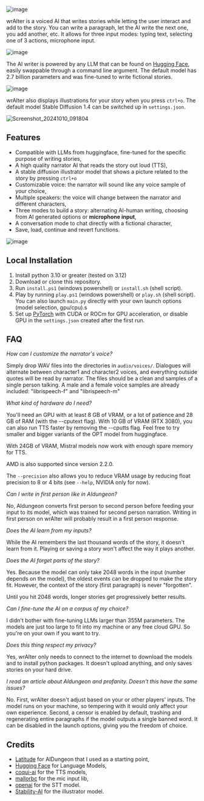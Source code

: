 ![image](https://github.com/FontaineRiant/wrAIter/assets/25899941/d40d33ba-acc6-4f48-b1f6-9232738980f8)

wrAIter is a voiced AI that writes stories while letting the user interact and add to the story.
You can write a paragraph, let the AI write the next one, you add another, etc.
It allows for three input modes: typing text, selecting one of 3 actions, microphone input.

![image](https://github.com/FontaineRiant/wrAIter/assets/25899941/428f2821-b5a6-4c51-9791-0c1da2e9ab03)

The AI writer is powered by any LLM that can be found on [Hugging Face](https://huggingface.co/), easily swappable through a command line argument.
The default model has 2.7 billion parameters
and was fine-tuned to write fictional stories.

![image](https://github.com/FontaineRiant/wrAIter/assets/25899941/44173a2e-6cd4-4ec6-bf7a-f1028a23902c)

wrAIter also displays illustrations for your story when you press `ctrl+o`. The default model Stable Diffusion 1.4 can be switched up in `settings.json`.

![Screenshot_20241010_091804](https://github.com/user-attachments/assets/f7b8da39-4783-4d27-a6fc-a4295502be55)

## Features
* Compatible with LLMs from huggingface, fine-tuned for the specific purpose of writing stories,
* A high quality narrator AI that reads the story out loud (TTS),
* A stable diffusion illustrator model that shows a picture related to the story by pressing `ctrl+o`
* Customizable voice: the narrator will sound like any voice sample of your choice,
* Multiple speakers: the voice will change between the narrator and different characters,
* Three modes to build a story: alternating AI-human writing, choosing from AI generated options or **microphone input**,
* A conversation mode to chat directly with a fictional character,
* Save, load, continue and revert functions.

![image](https://github.com/FontaineRiant/wrAIter/assets/25899941/8375e18f-e34c-41c4-8a9a-b4f84e405944)

## Local Installation
1. Install python 3.10 or greater (tested on 3.12)
2. Download or clone this repository.
3. Run `install.ps1` (windows powershell) or `install.sh` (shell script).
4. Play by running `play.ps1` (windows powershell) or `play.sh` (shell script). You can also launch `main.py` directly with your own launch options (model selection, gpu/cpu).s
5. Set up [PyTorch](https://pytorch.org/get-started/locally/) with CUDA or ROCm for GPU acceleration, or disable GPU in the `settings.json` created after the first run.


## FAQ

_How can I customize the narrator's voice?_

Simply drop WAV files into the directories in `audio/voices/`. Dialogues will alternate between character1 and character2 voices,
and everything outside quotes will be read by narrator.
The files should be a clean and samples of a single person talking.
A male and a female voice samples are already included: "librispeech-f" and "librispeech-m"

_What kind of hardware do I need?_

You'll need an GPU with at least 8 GB of VRAM, or a lot of patience and 28 GB of RAM (with the --cputext flag).
With 10 GB of VRAM (RTX 3080), you can also run TTS faster by removing the --cputts flag. Feel free to try smaller and 
bigger variants of the OPT model from huggingface.

With 24GB of VRAM, Mistral models now work with enough spare memory for TTS.

AMD is also supported since version 2.2.0.

The `--precision` also allows you to reduce VRAM usage by reducing float precision to 8 or 4 bits (see `--help`, NVIDIA only for now).

_Can I write in first person like in AIdungeon?_

No, AIdungeon converts first person to second person before feeding your input to its model, which was trained for second person narration.
Writing in first person on wrAIter will probably result in a first person response.

_Does the AI learn from my inputs?_

While the AI remembers the last thousand words of the story, it doesn't learn from it. Playing or saving a story won't affect the way it plays another.

_Does the AI forget parts of the story?_

Yes. Because the model can only take 2048 words in the input (number depends on the model), the oldest events can be dropped to make the story fit. However, the context of the story (first paragraph) is never "forgotten".

Until you hit 2048 words, longer stories get progressively better results.

_Can I fine-tune the AI on a corpus of my choice?_

I didn't bother with fine-tuning LLMs larger than 355M parameters. The models are just too large to fit into my machine or any free cloud GPU.
So you're on your own if you want to try.

_Does this thing respect my privacy?_

Yes, wrAIter only needs to connect to the internet to download the models and to install python packages. It doesn't upload anything, and only saves stories on your hard drive.

_I read an article about AIdungeon and profanity. Doesn't this have the same issues?_

No. First, wrAIter doesn't adjust based on your or other players' inputs. The model runs on your machine, so tempering with it would only affect your own experience. Second, a censor is enabled by default, trashing and regenerating entire paragraphs if the model outputs a single banned word. It can be disabled in the launch options, giving you the freedom of choice.


## Credits
* [Latitude](https://github.com/Latitude-Archives/AIDungeon) for AIDungeon that I used as a starting point,
* [Hugging Face](https://huggingface.co/) for Language Models,
* [coqui-ai](https://github.com/coqui-ai/TTS) for the TTS models,
* [mallorbc](https://github.com/mallorbc/whisper_mic) for the mic input lib,
* [openai](https://github.com/openai/whisper) for the STT model.
* [Stability-AI](https://github.com/Stability-AI) for the illustrator model.
